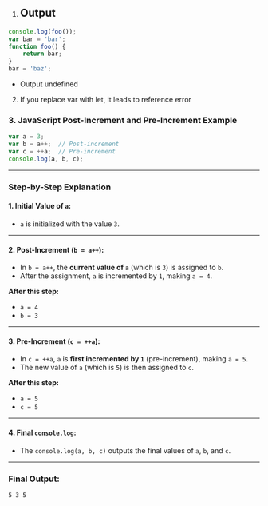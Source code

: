 1. ## Output

```js
console.log(foo());
var bar = 'bar';
function foo() {
    return bar;
}
bar = 'baz';
```

- Output undefined

2. If you replace var with let, it leads to reference error

### 3. JavaScript Post-Increment and Pre-Increment Example

```javascript
var a = 3;
var b = a++;  // Post-increment
var c = ++a;  // Pre-increment
console.log(a, b, c);
```


---

### Step-by-Step Explanation

#### 1. Initial Value of `a`:
- `a` is initialized with the value `3`.

---

#### 2. Post-Increment (`b = a++`):
- In `b = a++`, the **current value of `a`** (which is `3`) is assigned to `b`.
- After the assignment, `a` is incremented by `1`, making `a = 4`.

**After this step:**
- `a = 4`
- `b = 3`

---

#### 3. Pre-Increment (`c = ++a`):
- In `c = ++a`, `a` is **first incremented by `1`** (pre-increment), making `a = 5`.
- The new value of `a` (which is `5`) is then assigned to `c`.

**After this step:**
- `a = 5`
- `c = 5`

---

#### 4. Final `console.log`:
- The `console.log(a, b, c)` outputs the final values of `a`, `b`, and `c`.

---

### Final Output:
```text
5 3 5
